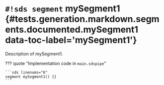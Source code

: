 # `#!sds segment` mySegment1 {#tests.generation.markdown.segments.documented.mySegment1 data-toc-label='mySegment1'}

Description of mySegment1.

??? quote "Implementation code in `main.sdspipe`"

    ```sds linenums="6"
    segment mySegment1() {}
    ```
